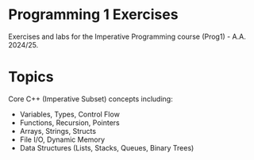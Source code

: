 # Programming 1 Exercises
Exercises and labs for the Imperative Programming course (Prog1) - A.A. 2024/25.

# Topics
Core C++ (Imperative Subset) concepts including:

- Variables, Types, Control Flow
- Functions, Recursion, Pointers
- Arrays, Strings, Structs
- File I/O, Dynamic Memory
- Data Structures (Lists, Stacks, Queues, Binary Trees)
